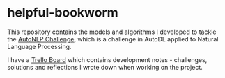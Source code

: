 # helpful-bookworm

This repository contains the models and algorithms I developed to tackle the [AutoNLP Challenge](https://autodl.lri.fr/competitions/35#home), which is a challenge in AutoDL applied to Natural Language Processing.

I have a [Trello Board](https://trello.com/b/mPoXjG5t/helpful-bookworm) which contains development notes - challenges, solutions and reflections I wrote down when working on the project.
